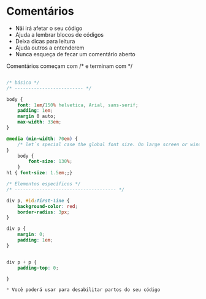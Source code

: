 # Comentários

* Nãi irá afetar o seu código
* Ajuda a lembrar blocos de códigos
* Deixa dicas para leitura
* Ajuda outros a entenderem
* Nunca esqueça de fecar um comentário aberto

Comentários começam com /* e terminam com */

```css

/* básico */
/* ------------------------- */

body {
    font: 1em/150% helvetica, Arial, sans-serif;
    padding: 1em;
    margin 0 auto;
    max-width: 33em;
}

@media (min-width: 70em) {
    /* let´s special case the global font size. On large screen or window, we increse the font size for better readability */
}
    body {
        font-size: 130%;
    }
h1 { font-size: 1.5em;;}

/* Elementos específicos */
/* ------------------------------------- */

div p, #id:first-line {
    background-color: red;
    border-radius: 3px;
}

div p {
    margin: 0;
    padding: 1em;
}


div p + p {
    padding-top: 0;

}

* Você poderá usar para desabilitar partos do seu código 